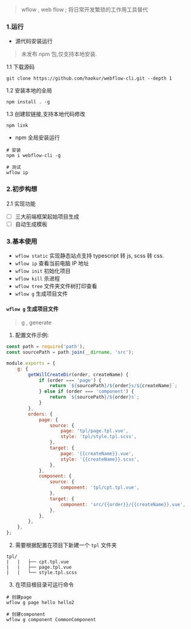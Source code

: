 > wflow , web flow ; 将日常开发繁琐的工作用工具替代

### 1.运行

-   源代码安装运行

> 未发布 npm 包,仅支持本地安装.

1.1 下载源码

```
git clone https://github.com/haokur/webflow-cli.git --depth 1
```

1.2 安装本地的全局

```
npm install . -g
```

1.3 创建软链接,支持本地代码修改

```
npm link
```

-   npm 全局安装运行

```shell
# 安装
npm i webflow-cli -g

# 测试
wflow ip
```

### 2.初步构想

2.1 实现功能

-   [ ] 三大前端框架起始项目生成
-   [ ] 自动生成模板

### 3.基本使用

-   `wflow static` 实现静态站点支持 typescript 转 js, scss 转 css.
-   `wflow ip` 查看当前电脑 IP 地址
-   `wflow init` 初始化项目
-   `wflow kill` 杀进程
-   `wflow tree` 文件夹文件树打印查看
-   `wflow g` 生成项目文件

#### `wflow g` 生成项目文件

> g , generate

1. 配置文件示例:

```javascript
const path = require('path');
const sourcePath = path.join(__dirname, 'src');

module.exports = {
    g: {
        getWillCreateDir(order, createName) {
            if (order === 'page') {
                return `${sourcePath}/${order}s/${createName}`;
            } else if (order === 'component') {
                return `${sourcePath}/${order}s`;
            }
        },
        orders: {
            page: {
                source: {
                    page: 'tpl/page.tpl.vue',
                    style: 'tpl/style.tpl.scss',
                },
                target: {
                    page: '{{createName}}.vue',
                    style: '{{createName}}.scss',
                },
            },
            component: {
                source: {
                    component: 'tpl/cpt.tpl.vue',
                },
                target: {
                    component: 'src/{{order}}/{{createName}}.vue',
                },
            },
        },
    },
};
```

2. 需要根据配置在项目下新建一个 `tpl` 文件夹

```shell
tpl/
|   |   ├── cpt.tpl.vue
|   |   ├── page.tpl.vue
|   |   └── style.tpl.scss
```

3. 在项目根目录可运行命令

```shell
# 创建page
wflow g page hello hello2

# 创建component
wflow g component CommonComponent
```

